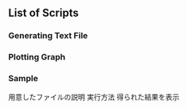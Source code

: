 ## List of Scripts

### Generating Text File

### Plotting Graph

### Sample

用意したファイルの説明
実行方法
得られた結果を表示

